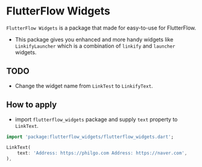 # FlutterFlow Widgets

`FlutterFlow Widgets` is a package that made for easy-to-use for FlutterFlow.

- This package gives you enhanced and more handy widgets like `LinkifyLauncher` which is a combination of `linkify` and `launcher` widgets.

## TODO

- Change the widget name from `LinkTest` to `LinkifyText`.

## How to apply

- import `flutterflow_widgets` package and supply `text` property to `LinkText`.

```dart
import 'package:flutterflow_widgets/flutterflow_widgets.dart';

LinkText(
    text: 'Address: https://philgo.com Address: https://naver.com',
),
```